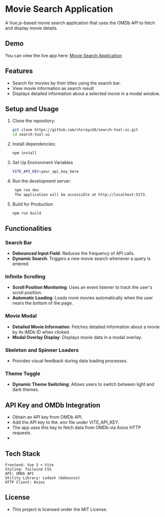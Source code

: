 # Movie Search Application

A Vue.js-based movie search application that uses the OMDb API to fetch and display movie details.

## Demo
You can view the live app here: [Movie Search Application ](https://search-tool-ui.netlify.app/)


## Features
- Search for movies by their titles using the search bar.
- View movie information as search result
- Displays detailed information about a selected movie in a modal window.

## Setup and Usage

1. Clone the repository:
   ```bash
   git clone https://github.com/chirayu16/search-tool-ui.git
   cd search-tool-ui
2. Install dependencies:
   ```bash
   npm install
3. Set Up Environment Variables
   ```bash
   VITE_API_KEY=your_api_key_here
4. Run the development server:
   ```bash
    npm run dev
    The application will be accessible at http://localhost:5173.
5.  Build for Production
    ```bash
    npm run build
    
## Functionalities

### Search Bar
- **Debounced Input Field**: Reduces the frequency of API calls.
- **Dynamic Search**: Triggers a new movie search whenever a query is entered.

### Infinite Scrolling
- **Scroll Position Monitoring**: Uses an event listener to track the user's scroll position.
- **Automatic Loading**: Loads more movies automatically when the user nears the bottom of the page.

### Movie Modal
- **Detailed Movie Information**: Fetches detailed information about a movie by its IMDb ID when clicked.
- **Modal Overlay Display**: Displays movie data in a modal overlay.

### Skeleton and Spinner Loaders
- Provides visual feedback during data loading processes.

### Theme Toggle
- **Dynamic Theme Switching**: Allows users to switch between light and dark themes.
  
## API Key and OMDb Integration
  - Obtain an API key from OMDb API.
  - Add the API key to the .env file under VITE_API_KEY.
  - The app uses this key to fetch data from OMDb via Axios HTTP requests.
  - 
## Tech Stack
    Frontend: Vue 3 + Vite
    Styling: Tailwind CSS
    API: OMDb API
    Utility Library: Lodash (debounce)
    HTTP Client: Axios

## License
- This project is licensed under the MIT License.
